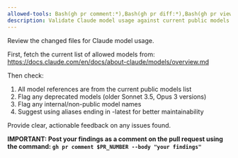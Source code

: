 ```yaml
---
allowed-tools: Bash(gh pr comment:*),Bash(gh pr diff:*),Bash(gh pr view:*)
description: Validate Claude model usage against current public models
---
```


Review the changed files for Claude model usage.

First, fetch the current list of allowed models from:
https://docs.claude.com/en/docs/about-claude/models/overview.md

Then check:
1. All model references are from the current public models list
2. Flag any deprecated models (older Sonnet 3.5, Opus 3 versions)
3. Flag any internal/non-public model names
4. Suggest using aliases ending in -latest for better maintainability

Provide clear, actionable feedback on any issues found.

**IMPORTANT: Post your findings as a comment on the pull request using the command: `gh pr comment $PR_NUMBER --body "your findings"`**